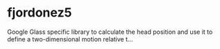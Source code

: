 # fjordonez5
Google Glass specific library to calculate the head position and use it to define a two-dimensional motion relative t…
